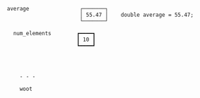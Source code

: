          average                ┌───────┐
                                │ 55.47 │    double average = 55.47;
                                └───────┘        
                                
           num_elements        ┏━━━━┓
                               ┃ 10 ┃          
                               ┗━━━━┛
                               
                               
                               
                               
             - - -
             
             woot

